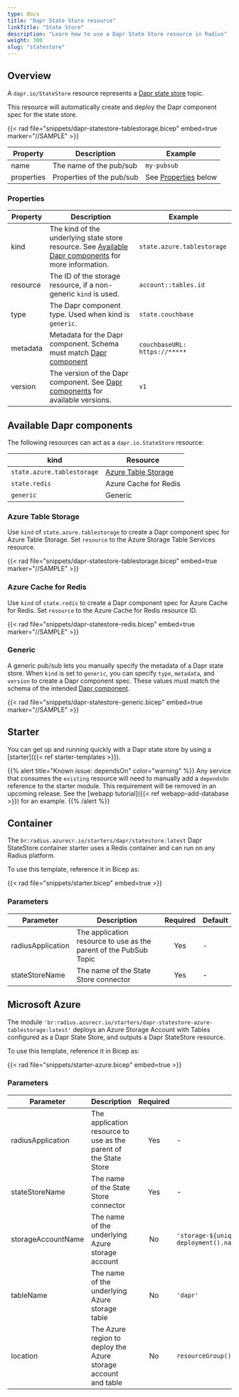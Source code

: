 ```yaml
---
type: docs
title: "Dapr State Store resource"
linkTitle: "State Store"
description: "Learn how to use a Dapr State Store resource in Radius"
weight: 300
slug: "statestore"
---
```


## Overview

A `dapr.io/StateStore` resource represents a [Dapr state store](https://docs.dapr.io/developing-applications/building-blocks/state-management/) topic.

This resource will automatically create and deploy the Dapr component spec for the state store.

{{< rad file="snippets/dapr-statestore-tablestorage.bicep" embed=true marker="//SAMPLE" >}}

| Property | Description | Example |
|----------|-------------|---------|
| name | The name of the pub/sub | `my-pubsub` |
| properties | Properties of the pub/sub | See [Properties](#properties) below |

### Properties

| Property | Description | Example |
|----------|-------------|---------|
| kind | The kind of the underlying state store resource. See [Available Dapr components](#available-dapr-components) for more information. | `state.azure.tablestorage`
| resource | The ID of the storage resource, if a non-generic `kind` is used. | `account::tables.id`
| type | The Dapr component type. Used when kind is `generic`. | `state.couchbase`
| metadata | Metadata for the Dapr component. Schema must match [Dapr component](https://docs.dapr.io/reference/components-reference/supported-state-stores/) | `couchbaseURL: https://*****` |
| version | The version of the Dapr component. See [Dapr components](https://docs.dapr.io/reference/components-reference/supported-state-stores/) for available versions. | `v1` |

## Available Dapr components

The following resources can act as a `dapr.io.StateStore` resource:

| kind | Resource |
|------|----------|
| `state.azure.tablestorage` | [Azure Table Storage](https://docs.microsoft.com/en-us/azure/storage/tables/table-storage-overview)
| `state.redis` | Azure Cache for Redis
| `generic` | Generic

### Azure Table Storage

Use `kind` of `state.azure.tablestorage` to create a Dapr component spec for Azure Table Storage. Set `resource` to the Azure Storage Table Services resource.

{{< rad file="snippets/dapr-statestore-tablestorage.bicep" embed=true marker="//SAMPLE" >}}

### Azure Cache for Redis

Use `kind` of `state.redis` to create a Dapr component spec for Azure Cache for Redis. Set `resource` to the Azure Cache for Redis resource ID.

{{< rad file="snippets/dapr-statestore-redis.bicep" embed=true marker="//SAMPLE" >}}

### Generic

A generic pub/sub lets you manually specify the metadata of a Dapr state store. When `kind` is set to `generic`, you can specify `type`, `metadata`, and `version` to create a Dapr component spec. These values must match the schema of the intended [Dapr component](https://docs.dapr.io/reference/components-reference/supported-state-stores/).

{{< rad file="snippets/dapr-statestore-generic.bicep" embed=true marker="//SAMPLE" >}}

## Starter

You can get up and running quickly with a Dapr state store by using a [starter]({{< ref starter-templates >}}).

{{% alert title="Known issue: dependsOn" color="warning" %}}
Any service that consumes the `existing` resource will need to manually add a `dependsOn` reference to the starter module. This requirement will be removed in an upcoming release. See the [webapp tutorial]({{< ref webapp-add-database >}}) for an example.
{{% /alert %}}

## Container

The `br:radius.azurecr.io/starters/dapr/statestore:latest` Dapr StateStore container starter uses a Redis container and can run on any Radius platform.

To use this template, reference it in Bicep as:

{{< rad file="snippets/starter.bicep" embed=true >}}

### Parameters

| Parameter | Description | Required | Default |
|-----------|-------------|:--------:|---------|
| radiusApplication | The application resource to use as the parent of the PubSub Topic | Yes | - |
| stateStoreName | The name of the State Store connector | Yes | - |

## Microsoft Azure

The module `'br:radius.azurecr.io/starters/dapr-statestore-azure-tablestorage:latest'` deploys an Azure Storage Account with Tables configured as a Dapr State Store, and outputs a Dapr StateStore resource.

To use this template, reference it in Bicep as:

{{< rad file="snippets/starter-azure.bicep" embed=true >}}

### Parameters

| Parameter | Description | Required | Default |
|-----------|-------------|:--------:|---------|
| radiusApplication | The application resource to use as the parent of the State Store | Yes | - |
| stateStoreName | The name of the State Store connector | Yes | - |
| storageAccountName | The name of the underlying Azure storage account | No | `'storage-${uniqueString(resourceGroup().id, deployment().name)}'` |
| tableName | The name of the underlying Azure storage table | No | `'dapr'` |
| location | The Azure region to deploy the Azure storage account and table | No | `resourceGroup().location` |
